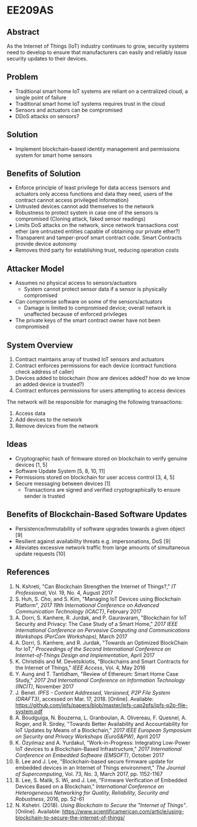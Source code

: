 # EE209AS

## Abstract
As the Internet of Things (IoT) industry continues to grow, security systems need to develop to ensure that manufacturers can easily and reliably issue security updates
to their devices.

## Problem
* Traditional smart home IoT systems are reliant on a centralized cloud, a single point of failure
* Traditional smart home IoT systems requires trust in the cloud
* Sensors and actuators can be compromised
* DDoS attacks on sensors?

## Solution
* Implement blockchain-based identity management and permissions system for smart home sensors

## Benefits of Solution
* Enforce principle of least privilege for data access (sensors and actuators only access functions and data they need, users of the contract cannot access privileged information)
* Untrusted devices cannot add themselves to the network
* Robustness to protect system in case one of the sensors is compromised (Cloning attack, faked sensor readings)
* Limits DoS attacks on the network, since network transactions cost ether (are untrusted entities capable of obtaining our private ether?)
* Transparent and tamper-proof smart contract code. Smart Contracts provide device autonomy
* Removes third party for establishing trust, reducing operation costs

## Attacker Model
* Assumes no physical access to sensors/actuators
	* System cannot protect sensor data if a sensor is physically compromised
* Can compromise software on some of the sensors/actuators
	* Damage is limited to compromised device; overall network is unaffected because of enforced privileges
* The private keys of the smart contract owner have not been compromised

## System Overview
1. Contract maintains array of trusted IoT sensors and actuators
2. Contract enforces permissions for each device (contract functions check address of caller)
3. Devices added to blockchain (how are devices added? how do we know an added device is trusted?)
4. Contract enforces permissions for users attempting to access devices

The network will be responsible for managing the following transactions:
1. Access data
2. Add devices to the network
3. Remove devices from the network

## Ideas
* Cryptographic hash of firmware stored on blockchain to verify genuine devices [1, 5]
* Software Update System [5, 8, 10, 11]
* Permissions stored on blockchain for user access control [3, 4, 5]
* Secure messaging between devices [1]
	* Transactions are signed and verified cryptographically to ensure sender is trusted
	
## Benefits of Blockchain-Based Software Updates
* Persistence/Immutability of software upgrades towards a given object [9]
* Resilient against availability threats e.g. impersonations, DoS [9]
* Alleviates excessive network traffic from large amounts of simultaneous update requests [10]

## References
1. N. Kshreti, "Can Blockchain Strengthen the Internet of Things?," _IT Professional_, Vol. 19, No. 4, August 2017
2. S. Huh, S. Cho, and S. Kim, "Managing IoT Devices using Blockchain Platform", _2017 19th International Conference on Advanced Communication Technology (ICACT)_, February 2017
3. A. Dorri, S. Kanhere, R. Jurdak, and P. Gauravaram, "Blockchain for IoT Security and Privacy: The Case Study of a Smart Home," _2017 IEEE International Conference on Pervasive Computing and Communications Workshops (PerCom Workshops)_, March 2017
4. A. Dorri, S. Kanhere, and R. Jurdak, "Towards an Optimized BlockChain for IoT," _Proceedings of the Second International Conference on Internet-of-Things Design and Implementation_, April 2017
5. K. Christidis and M. Devetsikiotis, "Blockchains and Smart Contracts for the Internet of Things," _IEEE Access_, Vol. 4, May 2016
6. Y. Aung and T. Tantidham, "Review of Ethereum: Smart Home Case Study," _2017 2nd International Conference on Information Technology (INCIT)_, November 2017
7. J. Benet. _IPFS - Content Addressed, Versioned, P2P File System (DRAFT3)_, accessed on Mar. 17, 2018. [Online]. Available: https://github.com/ipfs/papers/blob/master/ipfs-cap2pfs/ipfs-p2p-file-system.pdf
8. A. Boudguiga, N. Bouzerna, L. Granboulan, A. Olivereau, F. Quesnel, A. Roger, and R. Sirdey, "Towards Better Availability and Accountability for IoT Updates by Means of a Blockchain," _2017 IEEE European Symposium on Security and Privacy Workshops (EuroS&PW)_, April 2017
9. K. Özyılmaz and A. Yurdakul, "Work-in-Progress: Integrating Low-Power IoT devices to a Blockchain-Based Infrastructure," _2017 International Conference on Embedded Software (EMSOFT)_, October 2017
10. B. Lee and J. Lee, "Blockchain-based secure firmware update for embedded devices in an Internet of Things environment," _The Journal of Supercomputing_, Vol. 73, No. 3, March 2017, pp. 1152-1167
11. B. Lee, S. Malik, S. Wi, and J. Lee, "Firmware Verification of Embedded Devices Based on a Blockchain," _International Conference on Heterogeneous Networking for Quality, Reliability, Security and Robustness_, 2016, pp. 52-61
12. N. Kshetri. (2018). _Using Blockchain to Secure the "Internet of Things"_. [Online]. Available: https://www.scientificamerican.com/article/using-blockchain-to-secure-the-internet-of-things/


